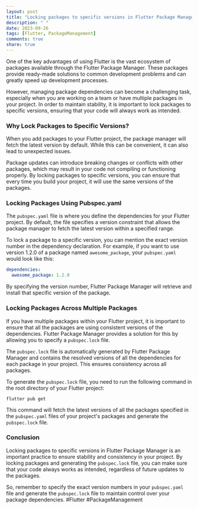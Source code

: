 ```yaml
---
layout: post
title: "Locking packages to specific versions in Flutter Package Manager"
description: " "
date: 2023-09-26
tags: [Flutter, PackageManagement]
comments: true
share: true
---
```


One of the key advantages of using Flutter is the vast ecosystem of packages available through the Flutter Package Manager. These packages provide ready-made solutions to common development problems and can greatly speed up development processes.

However, managing package dependencies can become a challenging task, especially when you are working on a team or have multiple packages in your project. In order to maintain stability, it is important to lock packages to specific versions, ensuring that your code will always work as intended.

### Why Lock Packages to Specific Versions?

When you add packages to your Flutter project, the package manager will fetch the latest version by default. While this can be convenient, it can also lead to unexpected issues. 

Package updates can introduce breaking changes or conflicts with other packages, which may result in your code not compiling or functioning properly. By locking packages to specific versions, you can ensure that every time you build your project, it will use the same versions of the packages.

### Locking Packages Using Pubspec.yaml

The `pubspec.yaml` file is where you define the dependencies for your Flutter project. By default, the file specifies a version constraint that allows the package manager to fetch the latest version within a specified range. 

To lock a package to a specific version, you can mention the exact version number in the dependency declaration. For example, if you want to use version 1.2.0 of a package named `awesome_package`, your `pubspec.yaml` would look like this:

```yaml
dependencies:
  awesome_package: 1.2.0
```

By specifying the version number, Flutter Package Manager will retrieve and install that specific version of the package.

### Locking Packages Across Multiple Packages

If you have multiple packages within your Flutter project, it is important to ensure that all the packages are using consistent versions of the dependencies. Flutter Package Manager provides a solution for this by allowing you to specify a `pubspec.lock` file.

The `pubspec.lock` file is automatically generated by Flutter Package Manager and contains the resolved versions of all the dependencies for each package in your project. This ensures consistency across all packages.

To generate the `pubspec.lock` file, you need to run the following command in the root directory of your Flutter project:

```
flutter pub get
```

This command will fetch the latest versions of all the packages specified in the `pubspec.yaml` files of your project's packages and generate the `pubspec.lock` file.

### Conclusion

Locking packages to specific versions in Flutter Package Manager is an important practice to ensure stability and consistency in your project. By locking packages and generating the `pubspec.lock` file, you can make sure that your code always works as intended, regardless of future updates to the packages.

So, remember to specify the exact version numbers in your `pubspec.yaml` file and generate the `pubspec.lock` file to maintain control over your package dependencies. #Flutter #PackageManagement